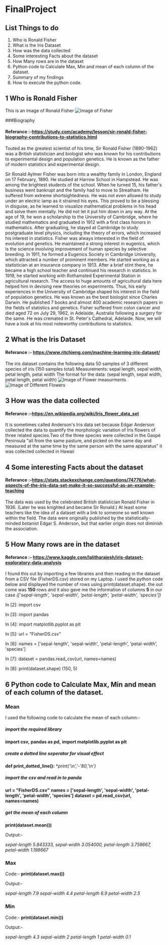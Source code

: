 # FinalProject

## List Things to do 

1. Who is Ronald Fisher
2. What is the Iris Dataset
3. How was the data collected
4. Some interesting Facts about the dataset
5. How Many rows are in the dataset
6. Python code to Calculate Max, Min and mean of each column of the dataset.
7. Summary of my findings
8. How to execute the python code.


## 1 Who is Ronald Fisher

This is an image of Ronald Fisher
![Image of Fisher](RFisher.JPG)

###Biography

#### Referance :-https://study.com/academy/lesson/sir-ronald-fisher-biography-contributions-to-statistics.html
Touted as the greatest scientist of his time, Sir Ronald Fisher (1890-1962) was a British statistician and biologist who was known for his contributions to experimental design and population genetics. He is known as the father of modern statistics and experimental design.

Sir Ronald Aylmer Fisher was born into a wealthy family in London, England on 17 February, 1890. He studied at Harrow School in Hampstead. He was among the brightest students of the school. When he turned 15, his father's business went bankrupt and the family had to move to Streatham.
He suffered from extreme shortsightedness. He was not even allowed to study under an electric lamp as it strained his eyes. This proved to be a blessing in disguise, as he learned to visualize mathematical problems in his head and solve them mentally. He did not let it put him down in any way.
At the age of 19, he won a scholarship to the University of Cambridge, where he studied mathematics and graduated in 1912 with a first class honors in mathematics. After graduating, he stayed at Cambridge to study postgraduate level physics, including the theory of errors, which increased his interest in statistics.
Fisher was always interested in the field of evolution and genetics. He maintained a strong interest in eugenics, which is the science involving improvement of human species by selective breeding. In 1911, he formed a Eugenics Society in Cambridge University, which attracted a number of prominent members.
He started working as a statistician at an insurance company in 1913. After a brief stint there, he became a high school teacher and continued his research in statistics. In 1919, he started working with Rothamsted Experimental Station in agricultural research. The access to huge amounts of agricultural data here helped him in devising new theories on experiments.
Thus, his early experiences in the University of Cambridge shaped his interest in the field of population genetics. He was known as the best biologist since Charles Darwin. He published 7 books and almost 400 academic research papers in the fields of statistics and genetics.
Fisher suffered from colon cancer and died aged 72 on July 29, 1962, in Adelaide, Australia following a surgery for the same. He was cremated in St. Peter's Cathedral, Adelaide.
Now, we will have a look at his most noteworthy contributions to statistics.

## 2 What is the Iris Dataset

#### Referance :- https://www.ritchieng.com/machine-learning-iris-dataset/
The iris dataset contains the following data
50 samples of 3 different species of iris (150 samples total)
Measurements: sepal length, sepal width, petal length, petal width
The format for the data: (sepal length, sepal width, petal length, petal width)
![Image of Flower measurments](Flower3.png)
![Image of Different Flowers](Flower2.png)

## 3 How was the data collected

#### Referance :-https://en.wikipedia.org/wiki/Iris_flower_data_set

It is sometimes called Anderson's Iris data set because Edgar Anderson collected the data to quantify the morphologic variation of Iris flowers of three related species.Two of the three species were collected in the Gaspé Peninsula "all from the same pasture, and picked on the same day and measured at the same time by the same person with the same apparatus" it was collected  collected in Hawaii

## 4 Some interesting Facts about the dataset

#### Referance :-https://stats.stackexchange.com/questions/74776/what-aspects-of-the-iris-data-set-make-it-so-successful-as-an-example-teaching
The data was used by the celebrated British statistician Ronald Fisher in 1936. (Later he was knighted and became Sir Ronald.) At least some teachers like the idea of a dataset with a link to someone so well known within the field. The data were originally published by the statistically-minded botanist Edgar S. Anderson, but that earlier origin does not diminish the association.

## 5 How Many rows are in the dataset

#### Referance :- https://www.kaggle.com/lalitharajesh/iris-dataset-exploratory-data-analysis
I found this out by importing a few libraries and then reading in the dataset from a CSV file (FisherDS.csv) stored on my Laptop.
I used the python code below and displayed the number of rows using print(dataset.shape).
the out come was **150** rows and it also gave me the information of columns **5** in our case *(['sepal-length', 'sepal-width', 'petal-length', 'petal-width', 'species'])*

In [2]: import csv

In [3]:  import pandas

In [4]:  import matplotlib.pyplot as plt

In [5]: url = "FisherDS.csv"

In [6]: names = ['sepal-length', 'sepal-width', 'petal-length', 'petal-width', 'species']

In [7]: dataset = pandas.read_csv(url, names=names)

In [8]: print(dataset.shape)
(150, 5)

## 6 Python code to Calculate Max, Min and mean of each column of the dataset.

### Mean
I used the following code to calculate the mean of each column:-
##### import the required library
**import csv,**
**pandas as pd,**
**import matplotlib.pyplot as plt**

##### create a dotted line seperator for visual effect
**def print_dotted_line():**
    **print('\n','-'*80,'\n')**

##### import the csv and read in to panda
**url = "FisherDS.csv"**
**names = ['sepal-length', 'sepal-width', 'petal-length', 'petal-width', 'species']**
**dataset = pd.read_csv(url, names=names)**

##### get the mean of each column
**print(dataset.mean())**

Output:-

*sepal-length    5.843333,*
*sepal-width     3.054000,*
*petal-length    3.758667,*
*petal-width     1.198667*

### Max

Code:-
**print(dataset.max())**

Output:-

*sepal-length     7.9*
*sepal-width      4.4*
*petal-length     6.9*
*petal-width      2.5*

### Min

Code:-
**print(dataset.min())**

Output:-

*sepal-length       4.3*
*sepal-width          2*
*petal-length         1*
*petal-width        0.1*